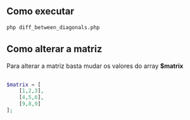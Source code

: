 ## Como executar

```bash
php diff_between_diagonals.php
```

## Como alterar a matriz

Para alterar a matriz basta mudar os valores do array **$matrix**

```php

$matrix = [ 
    [1,2,3],
    [4,5,6],
    [9,8,9]
];

``` 